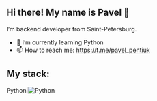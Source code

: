 ## Hi there! My name is Pavel 👋

I’m backend developer from Saint-Petersburg.

- 🌱 I’m currently learning Python
- 📫 How to reach me: https://t.me/pavel_pentiuk

## My stack:
Python 	![Python](https://img.shields.io/badge/python-3670A0?style=for-the-badge&logo=python&logoColor=ffdd54)
<!--
**PentiukPavel/PentiukPavel** is a ✨ _special_ ✨ repository because its `README.md` (this file) appears on your GitHub profile.

Here are some ideas to get you started:

- 🔭 I’m currently working on ...
- 🌱 I’m currently learning ...
- 👯 I’m looking to collaborate on ...
- 🤔 I’m looking for help with ...
- 💬 Ask me about ...
- 📫 How to reach me: ...
- 😄 Pronouns: ...
- ⚡ Fun fact: ...
-->
